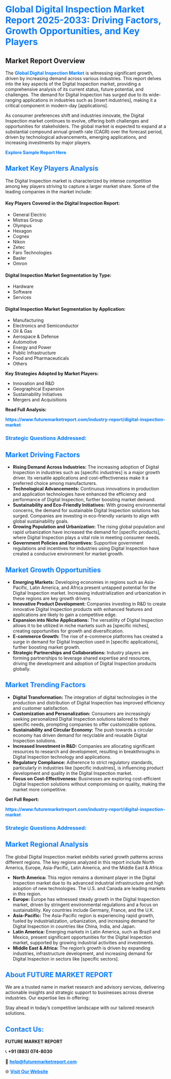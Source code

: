 <h1 style="color: #007BFF;">Global Digital Inspection Market Report 2025-2033: Driving Factors, Growth Opportunities, and Key Players</h1>

<section id="overview">
<h2>Market Report Overview</h2>
<p>The <a href="https://www.futuremarketreport.com/industry-report/digital-inspection-market" style="color: #007BFF; text-decoration: none;"><strong>Global Digital Inspection Market</strong></a> is witnessing significant growth, driven by increasing demand across various industries. This report delves into the key aspects of the Digital Inspection market, providing a comprehensive analysis of its current status, future potential, and challenges. The demand for Digital Inspection has surged due to its wide-ranging applications in industries such as [insert industries], making it a critical component in modern-day [applications].</p>
<p>As consumer preferences shift and industries innovate, the Digital Inspection market continues to evolve, offering both challenges and opportunities for stakeholders. The global market is expected to expand at a substantial compound annual growth rate (CAGR) over the forecast period, driven by technological advancements, emerging applications, and increasing investments by major players.</p>
</section>

<section id="overview">
<p><a href="https://www.futuremarketreport.com/request-sample/reportId=57760" style="color: #007BFF; text-decoration: none;"><strong>Explore Sample Report Here</strong></a></p>
</section>

<section id="key-players">
<h2 style="color: #007BFF;">Market Key Players Analysis</h2>
<p>The Digital Inspection market is characterized by intense competition among key players striving to capture a larger market share. Some of the leading companies in the market include:</p>
<h4>Key Players Covered in the Digital Inspection Report:</h4>
<ul><li>General Electric</li><li>Mistras Group</li><li>Olympus</li><li>Hexagon</li><li>Cognex</li><li>Nikon</li><li>Zetec</li><li>Faro Technologies</li><li>Basler</li><li>Omron</li></ul>
<h4>Digital Inspection Market Segmentation by Type:</h4>
<ul><li>Hardware</li><li>Software</li><li>Services</li></ul>

<h4>Digital Inspection Market Segmentation by Application:</h4>
<ul><li>Manufacturing</li><li>Electronics and Semiconductor</li><li>Oil &amp; Gas</li><li>Aerospace &amp; Defense</li><li>Automotive</li><li>Energy and Power</li><li>Public Infrastructure</li><li>Food and Pharmaceuticals</li><li>Others</li></ul>
<p><strong>Key Strategies Adopted by Market Players:</strong></p>
<ul>
<li>Innovation and R&D</li>
<li>Geographical Expansion</li>
<li>Sustainability Initiatives</li>
<li>Mergers and Acquisitions</li>
</ul>
</section>

<section>
<p><strong>Read Full Analysis: </strong></p><a href="https://www.futuremarketreport.com/industry-report/digital-inspection-market" style="color: #007BFF; text-decoration: none;"><strong>https://www.futuremarketreport.com/industry-report/digital-inspection-market</strong></a>
<h3 style="color: #007BFF;">Strategic Questions Addressed:</h3>
</section>

<section id="driving-factors">
<h2 style="color: #007BFF;">Market Driving Factors</h2>
<ul>
<li><strong>Rising Demand Across Industries:</strong> The increasing adoption of Digital Inspection in industries such as [specific industries] is a major growth driver. Its versatile applications and cost-effectiveness make it a preferred choice among manufacturers.</li>
<li><strong>Technological Advancements:</strong> Continuous innovations in production and application technologies have enhanced the efficiency and performance of Digital Inspection, further boosting market demand.</li>
<li><strong>Sustainability and Eco-Friendly Initiatives:</strong> With growing environmental concerns, the demand for sustainable Digital Inspection solutions has surged. Companies are investing in eco-friendly variants to align with global sustainability goals.</li>
<li><strong>Growing Population and Urbanization:</strong> The rising global population and rapid urbanization have increased the demand for [specific products], where Digital Inspection plays a vital role in meeting consumer needs.</li>
<li><strong>Government Policies and Incentives:</strong> Supportive government regulations and incentives for industries using Digital Inspection have created a conducive environment for market growth.</li>
</ul>
</section>

<section id="growth-opportunities">
<h2 style="color: #007BFF;">Market Growth Opportunities</h2>
<ul>
<li><strong>Emerging Markets:</strong> Developing economies in regions such as Asia-Pacific, Latin America, and Africa present untapped potential for the Digital Inspection market. Increasing industrialization and urbanization in these regions are key growth drivers.</li>
<li><strong>Innovative Product Development:</strong> Companies investing in R&D to create innovative Digital Inspection products with enhanced features and applications are likely to gain a competitive edge.</li>
<li><strong>Expansion into Niche Applications:</strong> The versatility of Digital Inspection allows it to be utilized in niche markets such as [specific niches], creating opportunities for growth and diversification.</li>
<li><strong>E-commerce Growth:</strong> The rise of e-commerce platforms has created a surge in demand for Digital Inspection used in [specific applications], further boosting market growth.</li>
<li><strong>Strategic Partnerships and Collaborations:</strong> Industry players are forming partnerships to leverage shared expertise and resources, driving the development and adoption of Digital Inspection products globally.</li>
</ul>
</section>

<section id="trending-factors">
<h2 style="color: #007BFF;">Market Trending Factors</h2>
<ul>
<li><strong>Digital Transformation:</strong> The integration of digital technologies in the production and distribution of Digital Inspection has improved efficiency and customer satisfaction.</li>
<li><strong>Customization and Personalization:</strong> Consumers are increasingly seeking personalized Digital Inspection solutions tailored to their specific needs, prompting companies to offer customizable options.</li>
<li><strong>Sustainability and Circular Economy:</strong> The push towards a circular economy has driven demand for recyclable and reusable Digital Inspection solutions.</li>
<li><strong>Increased Investment in R&D:</strong> Companies are allocating significant resources to research and development, resulting in breakthroughs in Digital Inspection technology and applications.</li>
<li><strong>Regulatory Compliance:</strong> Adherence to strict regulatory standards, particularly in industries like [specific industries], is influencing product development and quality in the Digital Inspection market.</li>
<li><strong>Focus on Cost-Effectiveness:</strong> Businesses are exploring cost-efficient Digital Inspection solutions without compromising on quality, making the market more competitive.</li>
</ul>
</section>

<section>
<p><strong>Get Full Report: </strong></p><a href="https://www.futuremarketreport.com/industry-report/digital-inspection-market" style="color: #007BFF; text-decoration: none;"><strong>https://www.futuremarketreport.com/industry-report/digital-inspection-market</strong></a>
<h3 style="color: #007BFF;">Strategic Questions Addressed:</h3>
</section>


<section id="regional-analysis">
<h2 style="color: #007BFF;">Market Regional Analysis</h2>
<p>The global Digital Inspection market exhibits varied growth patterns across different regions. The key regions analyzed in this report include North America, Europe, Asia-Pacific, Latin America, and the Middle East & Africa:</p>
<ul>
<li><strong>North America:</strong> This region remains a dominant player in the Digital Inspection market due to its advanced industrial infrastructure and high adoption of new technologies. The U.S. and Canada are leading markets in this region.</li>
<li><strong>Europe:</strong> Europe has witnessed steady growth in the Digital Inspection market, driven by stringent environmental regulations and a focus on sustainability. Key countries include Germany, France, and the U.K.</li>
<li><strong>Asia-Pacific:</strong> The Asia-Pacific region is experiencing rapid growth, fueled by industrialization, urbanization, and increasing demand for Digital Inspection in countries like China, India, and Japan.</li>
<li><strong>Latin America:</strong> Emerging markets in Latin America, such as Brazil and Mexico, present significant opportunities for the Digital Inspection market, supported by growing industrial activities and investments.</li>
<li><strong>Middle East & Africa:</strong> The region’s growth is driven by expanding industries, infrastructure development, and increasing demand for Digital Inspection in sectors like [specific sectors].</li>
</ul>
</section>

<footer>
<h2 style="color: #007BFF;">About FUTURE MARKET REPORT</h2>
<p>We are a trusted name in market research and advisory services, delivering actionable insights and strategic support to businesses across diverse industries. Our expertise lies in offering:</p>

<p>Stay ahead in today’s competitive landscape with our tailored research solutions.</p>

<h2 style="color: #007BFF;">Contact Us:</h2>
<p><strong>FUTURE MARKET REPORT</strong></p>
<p>📞 <strong>+91 (883) 074-8030</strong></p>
<p>📧 <strong><a href="mailto:help@futuremarketreport.com" style="color: #007BFF;">help@futuremarketreport.com</a></strong></p>
<p>🌐 <strong><a href="https://www.futuremarketreport.com/" style="color: #007BFF;">Visit Our Website</a></strong></p>
</footer>